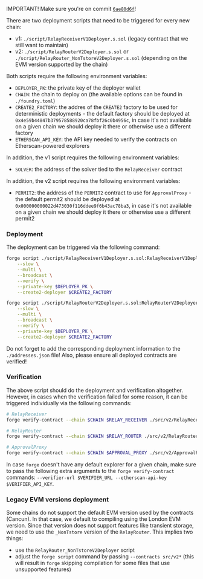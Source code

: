 IMPORTANT! Make sure you're on commit [`6ae80d6f`](https://github.com/relayprotocol/relay-periphery/tree/6ae80d6f)!

There are two deployment scripts that need to be triggered for every new chain:

- v1: `./script/RelayReceiverV1Deployer.s.sol` (legacy contract that we still want to maintain)
- v2: `./script/RelayRouterV2Deployer.s.sol` or `./script/RelayRouter_NonTstoreV2Deployer.s.sol` (depending on the EVM version supported by the chain)

Both scripts require the following environment variables:

- `DEPLOYER_PK`: the private key of the deployer wallet
- `CHAIN`: the chain to deploy on (the available options can be found in `./foundry.toml`)
- `CREATE2_FACTORY`: the addres of the `CREATE2` factory to be used for deterministic deployments - the default factory should be deployed at `0x4e59b44847b379578588920ca78fbf26c0b4956c`, in case it's not available on a given chain we should deploy it there or otherwise use a different factory
- `ETHERSCAN_API_KEY`: the API key needed to verify the contracts on Etherscan-powered explorers

In addition, the v1 script requires the following environment variables:

- `SOLVER`: the address of the solver tied to the `RelayReceiver` contract

In addition, the v2 script requires the following environment variables:

- `PERMIT2`: the address of the `PERMIT2` contract to use for `ApprovalProxy` - the default permit2 should be deployed at `0x000000000022d473030f116ddee9f6b43ac78ba3`, in case it's not available on a given chain we should deploy it there or otherwise use a different permit2

### Deployment

The deployment can be triggered via the following command:

```bash
forge script ./script/RelayReceiverV1Deployer.s.sol:RelayReceiverV1Deployer \
    --slow \
    --multi \
    --broadcast \
    --verify \
    --private-key $DEPLOYER_PK \
    --create2-deployer $CREATE2_FACTORY
```

```bash
forge script ./script/RelayRouterV2Deployer.s.sol:RelayRouterV2Deployer \
    --slow \
    --multi \
    --broadcast \
    --verify \
    --private-key $DEPLOYER_PK \
    --create2-deployer $CREATE2_FACTORY
```

Do not forget to add the corresponding deployment information to the `./addresses.json` file! Also, please ensure all deployed contracts are verified!

### Verification

The above script should do the deployment and verification altogether. However, in cases when the verification failed for some reason, it can be triggered individually via the following commands:

```bash
# RelayReceiver
forge verify-contract --chain $CHAIN $RELAY_RECEIVER ./src/v2/RelayReceiver.sol:RelayReceiver

# RelayRouter
forge verify-contract --chain $CHAIN $RELAY_ROUTER ./src/v2/RelayRouter.sol:RelayRouter

# ApprovalProxy
forge verify-contract --chain $CHAIN $APPROVAL_PROXY ./src/v2/ApprovalProxy.sol:ApprovalProxy --constructor-args $(cast abi-encode "constructor(address, address, address)" $DEPLOYER_ADDRESS $RELAY_ROUTER $PERMIT2)
```

In case `forge` doesn't have any default explorer for a given chain, make sure to pass the following extra arguments to the `forge verify-contract` commands: `--verifier-url $VERIFIER_URL --etherscan-api-key $VERIFIER_API_KEY`.

### Legacy EVM versions deployment

Some chains do not support the default EVM version used by the contracts (Cancun). In that case, we default to compiling using the London EVM version. Since that version does not support features like transient storage, we need to use the `_NonTstore` version of the `RelayRouter`. This implies two things:

- use the `RelayRouter_NonTstoreV2Deployer` script
- adjust the `forge script` command by passing `--contracts src/v2*` (this will result in `forge` skipping compilation for some files that use unsupported features)

